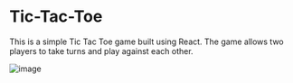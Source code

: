 # Tic-Tac-Toe
This is a simple Tic Tac Toe game built using React. The game allows two players to take turns and play against each other.

![image](https://github.com/user-attachments/assets/ed3117f5-306f-4f73-8111-ce9cfb88457d)
